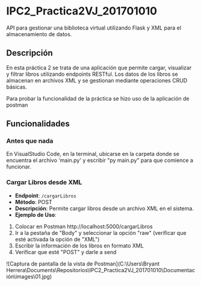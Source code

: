 # IPC2_Practica2VJ_201701010

API para gestionar una biblioteca virtual utilizando Flask y XML para el almacenamiento de datos.

## Descripción

En esta práctica 2 se trata de una aplicación que permite cargar, visualizar y filtrar libros utilizando endpoints RESTful. Los datos de los libros se almacenan en archivos XML y se gestionan mediante operaciones CRUD básicas.

Para probar la funcionalidad de la práctica se hizo uso de la aplicación de postman

## Funcionalidades
### Antes que nada
En VisualStudio Code, en la terminal, ubicarse en la carpeta donde se encuentra el archivo 'main.py' y escribir "py main.py" para que comience a funcionar.

### Cargar Libros desde XML

- **Endpoint**: `/cargarLibros`
- **Método**: POST
- **Descripción**: Permite cargar libros desde un archivo XML en el sistema.
- **Ejemplo de Uso**: 
1. Colocar en Postman http://localhost:5000/cargarLibros
2. Ir a la pestaña de "Body" y seleccionar la opción "raw" (verificar que esté activada la opción de "XML")
3. Escribir la información de los libros en formato XML
4. Verificar que esté "POST" y darle a send

![Captura de pantalla de la vista de Postman](C:\Users\Bryant Herrera\Documents\Repositorios\IPC2_Practica2VJ_201701010\Documentación\images\01.jpg)
